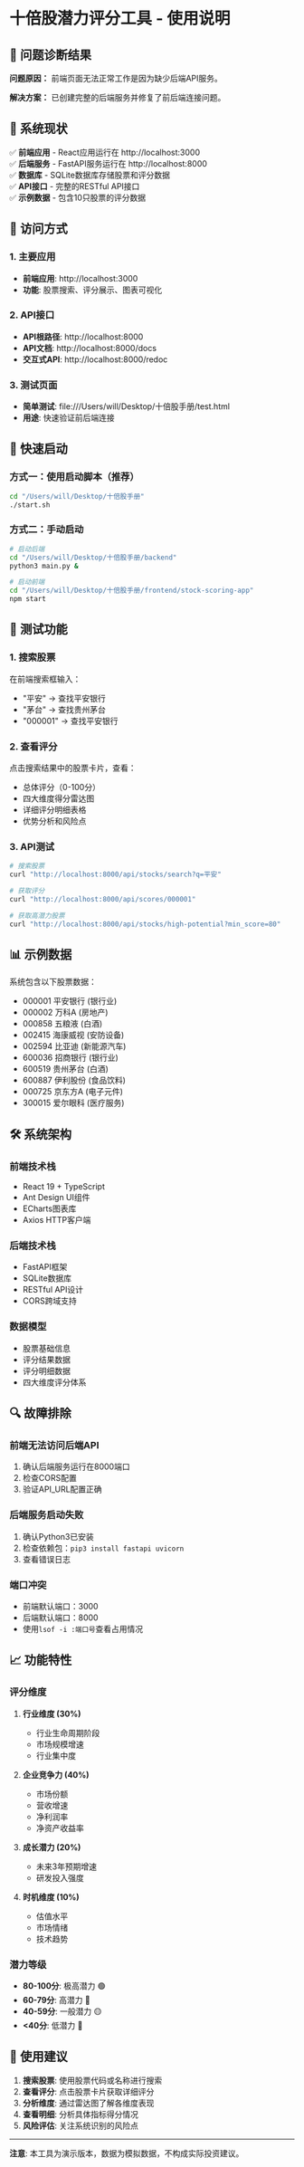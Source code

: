 # 十倍股潜力评分工具 - 使用说明

## 🎯 问题诊断结果

**问题原因：** 前端页面无法正常工作是因为缺少后端API服务。

**解决方案：** 已创建完整的后端服务并修复了前后端连接问题。

## 🚀 系统现状

✅ **前端应用** - React应用运行在 http://localhost:3000  
✅ **后端服务** - FastAPI服务运行在 http://localhost:8000  
✅ **数据库** - SQLite数据库存储股票和评分数据  
✅ **API接口** - 完整的RESTful API接口  
✅ **示例数据** - 包含10只股票的评分数据  

## 📱 访问方式

### 1. 主要应用
- **前端应用**: http://localhost:3000
- **功能**: 股票搜索、评分展示、图表可视化

### 2. API接口
- **API根路径**: http://localhost:8000
- **API文档**: http://localhost:8000/docs
- **交互式API**: http://localhost:8000/redoc

### 3. 测试页面
- **简单测试**: file:///Users/will/Desktop/十倍股手册/test.html
- **用途**: 快速验证前后端连接

## 🔧 快速启动

### 方式一：使用启动脚本（推荐）
```bash
cd "/Users/will/Desktop/十倍股手册"
./start.sh
```

### 方式二：手动启动
```bash
# 启动后端
cd "/Users/will/Desktop/十倍股手册/backend"
python3 main.py &

# 启动前端
cd "/Users/will/Desktop/十倍股手册/frontend/stock-scoring-app"
npm start
```

## 🧪 测试功能

### 1. 搜索股票
在前端搜索框输入：
- "平安" -> 查找平安银行
- "茅台" -> 查找贵州茅台
- "000001" -> 查找平安银行

### 2. 查看评分
点击搜索结果中的股票卡片，查看：
- 总体评分（0-100分）
- 四大维度得分雷达图
- 详细评分明细表格
- 优势分析和风险点

### 3. API测试
```bash
# 搜索股票
curl "http://localhost:8000/api/stocks/search?q=平安"

# 获取评分
curl "http://localhost:8000/api/scores/000001"

# 获取高潜力股票
curl "http://localhost:8000/api/stocks/high-potential?min_score=80"
```

## 📊 示例数据

系统包含以下股票数据：
- 000001 平安银行 (银行业)
- 000002 万科A (房地产)
- 000858 五粮液 (白酒)
- 002415 海康威视 (安防设备)
- 002594 比亚迪 (新能源汽车)
- 600036 招商银行 (银行业)
- 600519 贵州茅台 (白酒)
- 600887 伊利股份 (食品饮料)
- 000725 京东方A (电子元件)
- 300015 爱尔眼科 (医疗服务)

## 🛠️ 系统架构

### 前端技术栈
- React 19 + TypeScript
- Ant Design UI组件
- ECharts图表库
- Axios HTTP客户端

### 后端技术栈
- FastAPI框架
- SQLite数据库
- RESTful API设计
- CORS跨域支持

### 数据模型
- 股票基础信息
- 评分结果数据
- 评分明细数据
- 四大维度评分体系

## 🔍 故障排除

### 前端无法访问后端API
1. 确认后端服务运行在8000端口
2. 检查CORS配置
3. 验证API_URL配置正确

### 后端服务启动失败
1. 确认Python3已安装
2. 检查依赖包：`pip3 install fastapi uvicorn`
3. 查看错误日志

### 端口冲突
- 前端默认端口：3000
- 后端默认端口：8000
- 使用`lsof -i :端口号`查看占用情况

## 📈 功能特性

### 评分维度
1. **行业维度 (30%)**
   - 行业生命周期阶段
   - 市场规模增速
   - 行业集中度

2. **企业竞争力 (40%)**
   - 市场份额
   - 营收增速
   - 净利润率
   - 净资产收益率

3. **成长潜力 (20%)**
   - 未来3年预期增速
   - 研发投入强度

4. **时机维度 (10%)**
   - 估值水平
   - 市场情绪
   - 技术趋势

### 潜力等级
- **80-100分**: 极高潜力 🟢
- **60-79分**: 高潜力 🔵
- **40-59分**: 一般潜力 🟡
- **<40分**: 低潜力 🔴

## 🎯 使用建议

1. **搜索股票**: 使用股票代码或名称进行搜索
2. **查看评分**: 点击股票卡片获取详细评分
3. **分析维度**: 通过雷达图了解各维度表现
4. **查看明细**: 分析具体指标得分情况
5. **风险评估**: 关注系统识别的风险点

---

**注意**: 本工具为演示版本，数据为模拟数据，不构成实际投资建议。